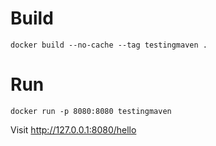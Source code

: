# Build

    docker build --no-cache --tag testingmaven .

# Run 

    docker run -p 8080:8080 testingmaven

Visit http://127.0.0.1:8080/hello
